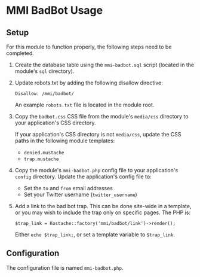 # MMI BadBot Usage

## Setup

For this module to function properly, the following steps need to be completed.

1.	Create the database table using the `mmi-badbot.sql` script (located in
	the module's `sql` directory).

2.	Update robots.txt by adding the following disallow directive:
		
		Disallow: /mmi/badbot/
		
	An example `robots.txt` file is located in the module root.

3.	Copy the `badbot.css` CSS file from the module's `media/css` directory to 
	your application's CSS directory. 

	If your application's CSS directory is not `media/css`, update the CSS paths 
	in the following module templates:
		
	* `denied.mustache`
	* `trap.mustache` 

4.	Copy the module's `mmi-badbot.php` config file to your application's `config`
	directory. Update the application's config file to:

	* Set the `to` and `from` email addresses
	* Set your Twitter username (`twitter_username`)

5.	Add a link to the bad bot trap. This can be done site-wide in a template, 
	or you may wish to include the trap only on specific pages. The PHP is:
	
		$trap_link = Kostache::factory('mmi/badbot/link')->render();
		
	Either `echo $trap_link;`, or set a template variable to `$trap_link`.

## Configuration

The configuration file is named `mmi-badbot.php`.
